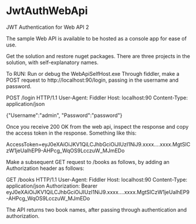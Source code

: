 JwtAuthWebApi
=============

JWT Authentication for Web API 2

The sample Web API is available to be hosted as a console app for ease of use.

Get the solution and restore nuget packages. There are three projects in the solution, with self-explanatory names.

To RUN:
Run or debug the WebApiSelfHost.exe
Through fiddler, make a POST request to http://localhost:90/login, passing in the username and password.

POST /login HTTP/1.1
User-Agent: Fiddler
Host: localhost:90
Content-Type: application/json

{"Username":"admin", "Password":"password"}

Once you receive 200 OK from the web api, inspect the response and copy the access token in the response. Something like this:

AccessToken=eyJ0eXAiOiJKV1QiLCJhbGciOiJIUzI1NiJ9.xxxx....xxxx.MgtSlCzW1jeUalhEP9-AHPcg_WqOS9LcczuW_MJmEDo

Make a subsequent GET request to /books as follows, by adding an Authorization header as follows:

GET /books HTTP/1.1
User-Agent: Fiddler
Host: localhost:90
Content-Type: application/json
Authorization: Bearer eyJ0eXAiOiJKV1QiLCJhbGciOiJIUzI1NiJ9.xxxx....xxxx.MgtSlCzW1jeUalhEP9-AHPcg_WqOS9LcczuW_MJmEDo

The API returns two book names, after passing through authentication and authorization.